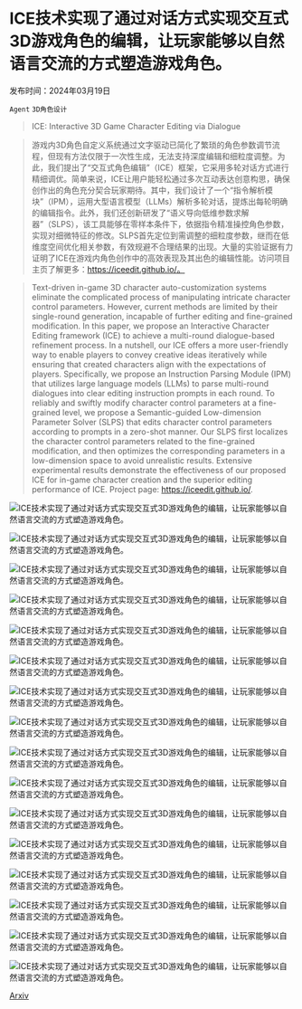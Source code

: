 # ICE技术实现了通过对话方式实现交互式3D游戏角色的编辑，让玩家能够以自然语言交流的方式塑造游戏角色。

发布时间：2024年03月19日

`Agent` `3D角色设计`

> ICE: Interactive 3D Game Character Editing via Dialogue

> 游戏内3D角色自定义系统通过文字驱动已简化了繁琐的角色参数调节流程，但现有方法仅限于一次性生成，无法支持深度编辑和细粒度调整。为此，我们提出了“交互式角色编辑”（ICE）框架，它采用多轮对话方式进行精细调优。简单来说，ICE让用户能轻松通过多次互动表达创意构思，确保创作出的角色充分契合玩家期待。其中，我们设计了一个“指令解析模块”（IPM），运用大型语言模型（LLMs）解析多轮对话，提炼出每轮明确的编辑指令。此外，我们还创新研发了“语义导向低维参数求解器”（SLPS），该工具能够在零样本条件下，依据指令精准操控角色参数，实现对细微特征的修改。SLPS首先定位到需调整的细粒度参数，继而在低维度空间优化相关参数，有效规避不合理结果的出现。大量的实验证据有力证明了ICE在游戏内角色创作中的高效表现及其出色的编辑性能。访问项目主页了解更多：https://iceedit.github.io/。

> Text-driven in-game 3D character auto-customization systems eliminate the complicated process of manipulating intricate character control parameters. However, current methods are limited by their single-round generation, incapable of further editing and fine-grained modification. In this paper, we propose an Interactive Character Editing framework (ICE) to achieve a multi-round dialogue-based refinement process. In a nutshell, our ICE offers a more user-friendly way to enable players to convey creative ideas iteratively while ensuring that created characters align with the expectations of players. Specifically, we propose an Instruction Parsing Module (IPM) that utilizes large language models (LLMs) to parse multi-round dialogues into clear editing instruction prompts in each round. To reliably and swiftly modify character control parameters at a fine-grained level, we propose a Semantic-guided Low-dimension Parameter Solver (SLPS) that edits character control parameters according to prompts in a zero-shot manner. Our SLPS first localizes the character control parameters related to the fine-grained modification, and then optimizes the corresponding parameters in a low-dimension space to avoid unrealistic results. Extensive experimental results demonstrate the effectiveness of our proposed ICE for in-game character creation and the superior editing performance of ICE. Project page: https://iceedit.github.io/.

![ICE技术实现了通过对话方式实现交互式3D游戏角色的编辑，让玩家能够以自然语言交流的方式塑造游戏角色。](../../../paper_images/2403.12667/x1.png)

![ICE技术实现了通过对话方式实现交互式3D游戏角色的编辑，让玩家能够以自然语言交流的方式塑造游戏角色。](../../../paper_images/2403.12667/x2.png)

![ICE技术实现了通过对话方式实现交互式3D游戏角色的编辑，让玩家能够以自然语言交流的方式塑造游戏角色。](../../../paper_images/2403.12667/x3.png)

![ICE技术实现了通过对话方式实现交互式3D游戏角色的编辑，让玩家能够以自然语言交流的方式塑造游戏角色。](../../../paper_images/2403.12667/x4.png)

![ICE技术实现了通过对话方式实现交互式3D游戏角色的编辑，让玩家能够以自然语言交流的方式塑造游戏角色。](../../../paper_images/2403.12667/x5.png)

![ICE技术实现了通过对话方式实现交互式3D游戏角色的编辑，让玩家能够以自然语言交流的方式塑造游戏角色。](../../../paper_images/2403.12667/x6.png)

![ICE技术实现了通过对话方式实现交互式3D游戏角色的编辑，让玩家能够以自然语言交流的方式塑造游戏角色。](../../../paper_images/2403.12667/x7.png)

![ICE技术实现了通过对话方式实现交互式3D游戏角色的编辑，让玩家能够以自然语言交流的方式塑造游戏角色。](../../../paper_images/2403.12667/x8.png)

![ICE技术实现了通过对话方式实现交互式3D游戏角色的编辑，让玩家能够以自然语言交流的方式塑造游戏角色。](../../../paper_images/2403.12667/x9.png)

![ICE技术实现了通过对话方式实现交互式3D游戏角色的编辑，让玩家能够以自然语言交流的方式塑造游戏角色。](../../../paper_images/2403.12667/x10.png)

![ICE技术实现了通过对话方式实现交互式3D游戏角色的编辑，让玩家能够以自然语言交流的方式塑造游戏角色。](../../../paper_images/2403.12667/x11.png)

![ICE技术实现了通过对话方式实现交互式3D游戏角色的编辑，让玩家能够以自然语言交流的方式塑造游戏角色。](../../../paper_images/2403.12667/x12.png)

![ICE技术实现了通过对话方式实现交互式3D游戏角色的编辑，让玩家能够以自然语言交流的方式塑造游戏角色。](../../../paper_images/2403.12667/x13.png)

![ICE技术实现了通过对话方式实现交互式3D游戏角色的编辑，让玩家能够以自然语言交流的方式塑造游戏角色。](../../../paper_images/2403.12667/x14.png)

![ICE技术实现了通过对话方式实现交互式3D游戏角色的编辑，让玩家能够以自然语言交流的方式塑造游戏角色。](../../../paper_images/2403.12667/x15.png)

![ICE技术实现了通过对话方式实现交互式3D游戏角色的编辑，让玩家能够以自然语言交流的方式塑造游戏角色。](../../../paper_images/2403.12667/x16.png)

[Arxiv](https://arxiv.org/abs/2403.12667)